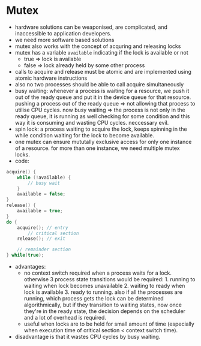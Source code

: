 # Mutex

- hardware solutions can be weaponised, are complicated, and inaccessible to application developers.
- we need more software based solutions
- mutex also works with the concept of acquring and releasing locks
- mutex has a variable `available` indicating if the lock is available or not
  - true => lock is available
  - false => lock already held by some other process
- calls to acquire and release must be atomic and are implemented using atomic hardware instructions
- also no two processes should be able to call acquire simultaneously
- busy waiting: whenever a process is waiting for a resource, we push it out of the ready queue and put it in the device queue for that resource. pushing a process out of the ready queue => not allowing that process to utilise CPU cycles. now busy waiting => the process is not only in the ready queue, it is running as well checking for some condition and this way it is consuming and wasting CPU cycles. neccessary evil.
- spin lock: a process waiting to acquire the lock, keeps spinning in the while condition waiting for the lock to become available.
- one mutex can ensure mututally exclusive access for only one instance of a resource. for more than one instance, we need multiple mutex locks.
- code:

```c
acquire() {
    while (!available) {
        // busy wait
    }
    available = false;
}
release() {
    available = true;
}
do {
    acquire(); // entry
        // critical section
    release(); // exit

    // remainder section
} while(true);
```

- advantages:
  - no context switch required when a process waits for a lock. otherwise 3 process state transitions would be required: 1. running to waiting when lock becomes unavailable 2. waiting to ready when lock is available 3. ready to running. also if all the processes are running, which process gets the lock can be determined algorithmically, but if they transition to waiting states, now once they're in the ready state, the decision depends on the scheduler and a lot of overhead is required.
  - useful when locks are to be held for small amount of time (especially when execution time of critical section < context switch time).
- disadvantage is that it wastes CPU cycles by busy waiting.
